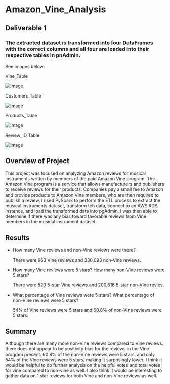 # Amazon_Vine_Analysis

## Deliverable 1
### The extracted dataset is transformed into four DataFrames with the correct columns and all four are loaded into their respective tables in pnAdmin.  

See images below:

Vine_Table

![image](https://user-images.githubusercontent.com/64279232/137063521-6d76571d-2b7f-4bbe-aa01-bcfd8235700d.png)


Customers_Table

![image](https://user-images.githubusercontent.com/64279232/137063585-cd5728f9-d87c-4f05-b0fb-bf481c42b5b1.png)


Products_Table

![image](https://user-images.githubusercontent.com/64279232/137063666-66ce9acf-ff10-47d7-98dd-1f5042a282c5.png)


Review_ID Table

![image](https://user-images.githubusercontent.com/64279232/137063760-408699d6-e549-4c2a-8aa9-1d5a8c7496fd.png)


## Overview of Project

This project was focused on analyzing Amazon reviews for musical instruments written by members of the paid Amazon Vine program.  The Amazon Vine program is a service that allows manufacturers and publishers to receive reviews for their products.  Companies pay a small fee to Amazon and provide products to Amazon Vine members, who are then required to publish a review.  I used PySpark to perform the ETL process to extract the musical instruments dataset, transform teh data, connect to an AWS RDS instance, and load the transformed data into pgAdmin.  I was then able to determine if there was any bias toward favorable reviews from Vine members in the musical instrument dataset.  

## Results

- How many Vine reviews and non-Vine reviews were there?
  
  There were 963 Vine reviews and 330,093 non-Vine reviews.  
  

- How many Vine reviews were 5 stars?  How many non-Vine reviews were 5 stars?

  There were 520 5-star Vine reviews and 200,616 5-star non-Vine revies. 
  

- What percentage of Vine reviews were 5 stars?  What percentage of non-Vine reviews were 5 stars?

  54% of Vine reviews were 5 stars and 60.8% of non-Vine reviews were 5 stars. 
  


## Summary 

Although there are many more non-Vine reviews compared to Vine reviews, there does not appear to be positivity bias for the reviews in the Vine program present.  60.8% of the non-Vine reviews were 5 stars, and only 54% of the Vine reviews were 5 stars, making it surprisingly lower.  I think it would be helpful to do further analysis on the helpful votes and total votes for vine compared to non-vine as well.  I also think it would be interesting to gather data on 1 star reviews for both Vine and non-Vine reviews as well.  


